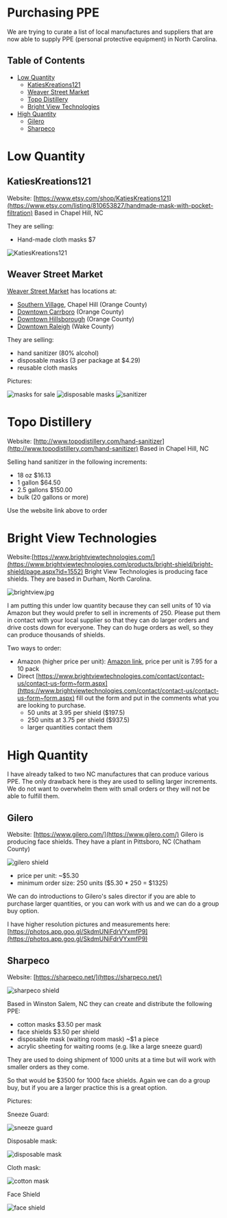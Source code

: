 # Purchasing PPE

We are trying to curate a list of local manufactures and suppliers that are now able to supply PPE (personal protective equipment) in North Carolina.

## Table of Contents

* [Low Quantity](#low-quantity)
   * [KatiesKreations121](#katieskreations121)
   * [Weaver Street Market](#weaver-street-market)
   * [Topo Distillery](#topo-distillery)
   * [Bright View Technologies](#bright-view-technologies)
* [High Quantity](#high-quantity)
   * [Gilero](#gilero)
   * [Sharpeco](#sharpeco)

# Low Quantity

## KatiesKreations121

Website: [https://www.etsy.com/shop/KatiesKreations121](https://www.etsy.com/listing/810653827/handmade-mask-with-pocket-filtration)
Based in Chapel Hill, NC

They are selling:

- Hand-made cloth masks $7

![KatiesKreations121](../images/KatiesKreations121.jpeg)

## Weaver Street Market

[Weaver Street Market](https://www.weaverstreetmarket.coop/) has locations at:

- [Southern Village](https://goo.gl/maps/NeMVTn9aqiYBMj6J6), Chapel Hill (Orange County)
- [Downtown Carrboro](https://goo.gl/maps/55rcySwiaSEC3DVw6) (Orange County)
- [Downtown Hillsborough](https://goo.gl/maps/MzYf3RMJ9Nc9bQ6F6) (Orange County)
- [Downtown Raleigh](https://g.page/WeaverStreetMarketRaleigh) (Wake County)

They are selling:

- hand sanitizer (80% alcohol)
- disposable masks (3 per package at $4.29)
- reusable cloth masks

Pictures:

![masks for sale](../images/masksforsale.jpg)
![disposable masks](../images/disposable_mask.jpg)
![sanitizer](../images/sanitizer.jpg)

# Topo Distillery

Website: [http://www.topodistillery.com/hand-sanitizer](http://www.topodistillery.com/hand-sanitizer)
Based in Chapel Hill, NC

Selling hand sanitizer in the following increments:

- 18 oz $16.13
- 1 gallon $64.50
- 2.5 gallons $150.00
- bulk (20 gallons or more)

Use the website link above to order

# Bright View Technologies

Website:[https://www.brightviewtechnologies.com/](https://www.brightviewtechnologies.com/products/bright-shield/bright-shield/page.aspx?id=1552)
Bright View Technologies is producing face shields. They are based in Durham, North Carolina.

![brightview.jpg](../images/brightview.jpg)

I am putting this under low quantity because they can sell units of 10 via Amazon but they would prefer to sell in increments of 250.  Please put them in contact with your local supplier so that they can do larger orders and drive costs down for everyone.  They can do huge orders as well, so they can produce thousands of shields.

Two ways to order:
- Amazon (higher price per unit): [Amazon link](https://www.amazon.com/dp/B087N14Q48/ref=cm_sw_em_r_mt_dp_U_TQaVEb9BF6G2H), price per unit is 7.95 for a 10 pack
- Direct [https://www.brightviewtechnologies.com/contact/contact-us/contact-us-form~form.aspx](https://www.brightviewtechnologies.com/contact/contact-us/contact-us-form~form.aspx) fill out the form and put in the comments what you are looking to purchase.
  - 50 units at 3.95 per shield ($197.5)
  - 250 units at 3.75 per shield ($937.5)
  - larger quantities contact them

# High Quantity

I have already talked to two NC manufactures that can produce various PPE.  The only drawback here is they are used to selling larger increments.  We do not want to overwhelm them with small orders or they will not be able to fulfill them.

## Gilero

Website: [https://www.gilero.com/](https://www.gilero.com/)
Gilero is producing face shields.  They have a plant in Pittsboro, NC (Chatham County)

![gilero shield](../images/gilero_shield.jpg)

- price per unit: ~$5.30
- minimum order size: 250 units ($5.30 * 250 = $1325)

We can do introductions to Gilero's sales director if you are able to purchase larger quantities, or you can work with us and we can do a group buy option.

I have higher resolution pictures and measurements here: [https://photos.app.goo.gl/SkdmUNiFdrVYxmfP9](https://photos.app.goo.gl/SkdmUNiFdrVYxmfP9)

## Sharpeco

Website: [https://sharpeco.net/](https://sharpeco.net/)

![sharpeco shield](../images/sharpeco2.jpeg)

Based in Winston Salem, NC they can create and distribute the following PPE:

- cotton masks $3.50 per mask
- face shields $3.50 per shield
- disposable mask (waiting room mask) ~$1 a piece
- acrylic sheeting for waiting rooms (e.g. like a large sneeze guard)

They are used to doing shipment of 1000 units at a time but will work with smaller orders as they come.

So that would be $3500 for 1000 face shields.  Again we can do a group buy, but if you are a larger practice this is a great option.

Pictures:

Sneeze Guard:

![sneeze guard](../images/sneezeguard.jpg)

Disposable mask:

![disposable mask](../images/disposable.jpg)

Cloth mask:

![cotton mask](../images/cotton.jpg)

Face Shield

![face shield](../images/sharpeco.jpeg)
